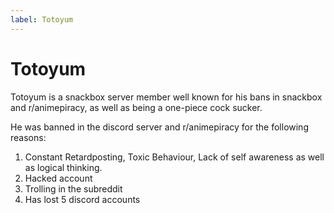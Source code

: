 ```yaml
---
label: Totoyum
---
```


# Totoyum

Totoyum is a snackbox server member well known for his bans in snackbox and r/animepiracy, as well as being a one-piece cock sucker.

He was banned in the discord server and r/animepiracy for the following reasons:

1. Constant Retardposting, Toxic Behaviour, Lack of self awareness as well as logical thinking.
2. Hacked account
3. Trolling in the subreddit 
5. Has lost 5 discord accounts

